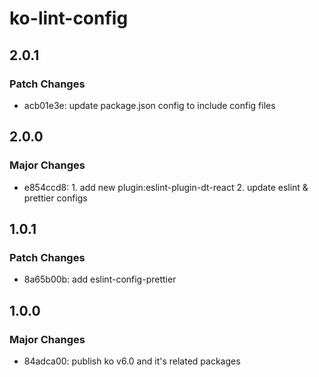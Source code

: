 # ko-lint-config

## 2.0.1

### Patch Changes

- acb01e3e: update package.json config to include config files

## 2.0.0

### Major Changes

- e854ccd8: 1. add new plugin:eslint-plugin-dt-react
  2. update eslint & prettier configs

## 1.0.1

### Patch Changes

- 8a65b00b: add eslint-config-prettier

## 1.0.0

### Major Changes

- 84adca00: publish ko v6.0 and it's related packages
